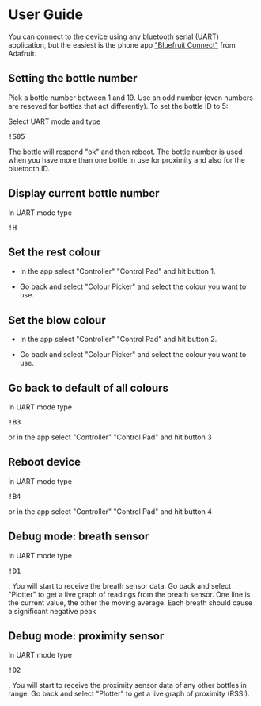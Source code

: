 # User Guide

You can connect to the device using any bluetooth serial (UART) application, but the easiest is the phone app ["Bluefruit Connect"](https://learn.adafruit.com/bluefruit-le-connect) from Adafruit.

## Setting the bottle number

Pick a bottle number between 1 and 19. Use an odd number (even numbers are reseved for bottles that act differently). To set the bottle ID to 5:

Select UART mode and type <pre>!S05</pre>

The bottle will respond "ok" and then reboot.  The bottle number is used when you have more than one bottle in use for proximity and also for the bluetooth ID.

## Display current bottle number

In UART mode type <pre>!H</pre>

## Set the rest colour

* In the app select "Controller" "Control Pad" and hit button 1.

* Go back and select "Colour Picker" and select the colour you want to use.

## Set the blow colour

* In the app select "Controller" "Control Pad" and hit button 2.

* Go back and select "Colour Picker" and select the colour you want to use.

## Go back to default of all colours

In UART mode type <pre>!B3</pre> or in the app select "Controller" "Control Pad" and hit button 3

## Reboot device

In UART mode type <pre>!B4</pre> or in the app select "Controller" "Control Pad" and hit button 4

## Debug mode: breath sensor

In UART mode type <pre>!D1</pre>.  You will start to receive the breath sensor data.  Go back and select "Plotter" to get a live graph of readings from the breath sensor. One line is the current value, the other the moving average. Each breath should cause a significant negative peak

## Debug mode: proximity sensor

In UART mode type <pre>!D2</pre>.  You will start to receive the proximity sensor data of any other bottles in range.  Go back and select "Plotter" to get a live graph of proximity (RSSI).